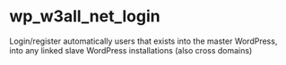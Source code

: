# wp_w3all_net_login
Login/register automatically users that exists into the master WordPress, into any linked slave WordPress installations (also cross domains)
